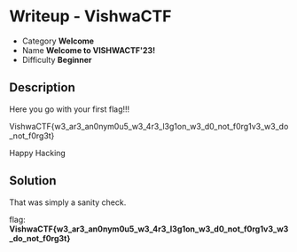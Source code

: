 # **Writeup - VishwaCTF**

* Category **Welcome** 
* Name **Welcome to VISHWACTF'23!** 
* Difficulty **Beginner**


## Description

Here you go with your first flag!!!

VishwaCTF{w3_ar3_an0nym0u5_w3_4r3_l3g1on_w3_d0_not_f0rg1v3_w3_do_not_f0rg3t}

Happy Hacking


## **Solution**

That was simply a sanity check.

flag: **VishwaCTF{w3_ar3_an0nym0u5_w3_4r3_l3g1on_w3_d0_not_f0rg1v3_w3_do_not_f0rg3t}**
